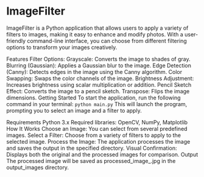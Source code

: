 # ImageFilter

ImageFilter is a Python application that allows users to apply a variety of filters to images, making it easy to enhance and modify photos. With a user-friendly command-line interface, you can choose from different filtering options to transform your images creatively.

Features
Filter Options:
Grayscale: Converts the image to shades of gray.
Blurring (Gaussian): Applies a Gaussian blur to the image.
Edge Detection (Canny): Detects edges in the image using the Canny algorithm.
Color Swapping: Swaps the color channels of the image.
Brightness Adjustment: Increases brightness using scalar multiplication or addition.
Pencil Sketch Effect: Converts the image to a pencil sketch.
Transpose: Flips the image dimensions.
Getting Started
To start the application, run the following command in your terminal:
`python main.py`
This will launch the program, prompting you to select an image and a filter to apply.

Requirements
Python 3.x
Required libraries: OpenCV, NumPy, Matplotlib
How It Works
Choose an Image: You can select from several predefined images.
Select a Filter: Choose from a variety of filters to apply to the selected image.
Process the Image: The application processes the image and saves the output in the specified directory.
Visual Confirmation: Displays both the original and the processed images for comparison.
Output
The processed image will be saved as processed_image_<number>.jpg in the output_images directory.
